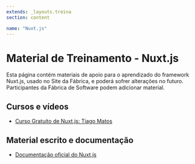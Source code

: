 ```yaml
---
extends: _layouts.treina
section: content

name: "Nuxt.js"
---
```

# Material de Treinamento - Nuxt.js

Esta página contém materiais de apoio para o aprendizado do framework Nuxt.js, usado no Site da Fábrica, e poderá sofrer alterações no futuro. Participantes da Fábrica de Software podem adicionar material.

## Cursos e vídeos

- [Curso Gratuito de Nuxt.js: Tiago Matos](https://www.youtube.com/watch?v=jw6tRUGkpmo&list=PLcoYAcR89n-oU266D5Dy6DT-H8npny_qJ)

## Material escrito e documentação

- [Documentação oficial do Nuxt.js](https://nuxtjs.org/docs/get-started/installation)